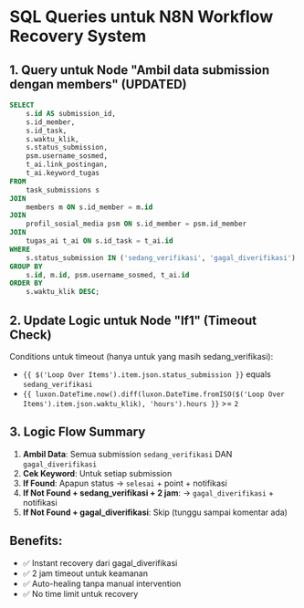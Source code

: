 # SQL Queries untuk N8N Workflow Recovery System

## 1. Query untuk Node "Ambil data submission dengan members" (UPDATED)

```sql
SELECT
    s.id AS submission_id,
    s.id_member,
    s.id_task,
    s.waktu_klik,
    s.status_submission,
    psm.username_sosmed,
    t_ai.link_postingan,
    t_ai.keyword_tugas
FROM
    task_submissions s
JOIN
    members m ON s.id_member = m.id
JOIN
    profil_sosial_media psm ON s.id_member = psm.id_member
JOIN
    tugas_ai t_ai ON s.id_task = t_ai.id
WHERE
    s.status_submission IN ('sedang_verifikasi', 'gagal_diverifikasi')
GROUP BY 
    s.id, m.id, psm.username_sosmed, t_ai.id
ORDER BY 
    s.waktu_klik DESC;
```

## 2. Update Logic untuk Node "If1" (Timeout Check)

Conditions untuk timeout (hanya untuk yang masih sedang_verifikasi):
- `{{ $('Loop Over Items').item.json.status_submission }}` equals `sedang_verifikasi`
- `{{ luxon.DateTime.now().diff(luxon.DateTime.fromISO($('Loop Over Items').item.json.waktu_klik), 'hours').hours }}` >= `2`

## 3. Logic Flow Summary

1. **Ambil Data**: Semua submission `sedang_verifikasi` DAN `gagal_diverifikasi`
2. **Cek Keyword**: Untuk setiap submission
3. **If Found**: Apapun status → `selesai` + point + notifikasi
4. **If Not Found + sedang_verifikasi + 2 jam**: → `gagal_diverifikasi` + notifikasi
5. **If Not Found + gagal_diverifikasi**: Skip (tunggu sampai komentar ada)

## Benefits:
- ✅ Instant recovery dari gagal_diverifikasi
- ✅ 2 jam timeout untuk keamanan
- ✅ Auto-healing tanpa manual intervention
- ✅ No time limit untuk recovery
